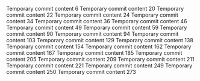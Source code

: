 Temporary commit content 6
Temporary commit content 20
Temporary commit content 22
Temporary commit content 24
Temporary commit content 34
Temporary commit content 36
Temporary commit content 46
Temporary commit content 49
Temporary commit content 59
Temporary commit content 90
Temporary commit content 94
Temporary commit content 103
Temporary commit content 129
Temporary commit content 138
Temporary commit content 154
Temporary commit content 162
Temporary commit content 167
Temporary commit content 185
Temporary commit content 205
Temporary commit content 209
Temporary commit content 211
Temporary commit content 221
Temporary commit content 249
Temporary commit content 250
Temporary commit content 273
